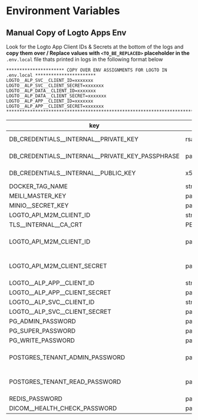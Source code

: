 # Environment Variables

## Manual Copy of Logto Apps Env

Look for the Logto App Client IDs & Secrets at the bottom of the logs and <b>copy them over / Replace values with `<TO_BE_REPLACED>` placeholder in the</b> `.env.local` file thats printed in logs in the following format below
```
********************** COPY OVER ENV ASSIGNMENTS FOR LOGTO IN .env.local ***********************
LOGTO__ALP_SVC__CLIENT_ID=xxxxxxx
LOGTO__ALP_SVC__CLIENT_SECRET=xxxxxxx
LOGTO__ALP_DATA__CLIENT_ID=xxxxxxx
LOGTO__ALP_DATA__CLIENT_SECRET=xxxxxxx
LOGTO__ALP_APP__CLIENT_ID=xxxxxxx
LOGTO__ALP_APP__CLIENT_SECRET=xxxxxxx
************************************************************************************************
```


key | type | comment 
--- | --- | --- 
DB_CREDENTIALS__INTERNAL__PRIVATE_KEY | rsaPrivateKey | to encrypt dbcredentials entered in admin>setup>databases>configure
DB_CREDENTIALS__INTERNAL__PRIVATE_KEY_PASSPHRASE | passphrase | to encrypt dbcredentials entered in admin>setup>databases>configure
DB_CREDENTIALS__INTERNAL__PUBLIC_KEY | x509publicKey | to encrypt dbcredentials entered in admin>setup>databases>configure
DOCKER_TAG_NAME | string | default tag
MEILI_MASTER_KEY | password | meilisearch master key
MINIO__SECRET_KEY | password | meilisearch secret_key
LOGTO_API_M2M_CLIENT_ID | string | generated with logto APIs post init
TLS__INTERNAL__CA_CRT | PEM | generated
LOGTO_API_M2M_CLIENT_ID | password | logto static secrets matching deploy/logto/seed.sql - randomize with API later
LOGTO_API_M2M_CLIENT_SECRET | password | logto static secrets matching deploy/logto/seed.sql - randomize with API later
LOGTO__ALP_APP__CLIENT_ID | string | generated with logto APIs post init
LOGTO__ALP_APP__CLIENT_SECRET | password | generated with logto APIs post init
LOGTO__ALP_SVC__CLIENT_ID | string | generated with logto APIs post init
LOGTO__ALP_SVC__CLIENT_SECRET | password | generated with logto APIs post init
PG_ADMIN_PASSWORD | password | admin permissions
PG_SUPER_PASSWORD | password | all permissions
PG_WRITE_PASSWORD | password | write permissions only
POSTGRES_TENANT_ADMIN_PASSWORD | password | set in admin>setup>databases>configure but not in env.example
POSTGRES_TENANT_READ_PASSWORD | password | set in admin>setup>databases>configure but not in env.example
REDIS_PASSWORD | password | all permissions
DICOM__HEALTH_CHECK_PASSWORD | password | static secret to be generated later
